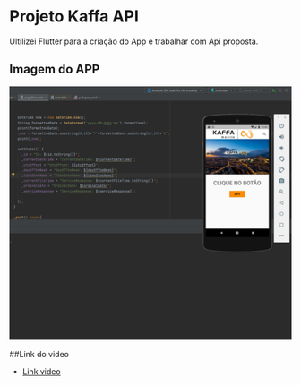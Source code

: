 # Projeto Kaffa API

Ultilizei Flutter para a criação do App e trabalhar com Api proposta.

## Imagem do APP

![](https://github.com/Andreis-Silva/api_kaffa/blob/master/Capturar.PNG)

##Link do video 


- [Link video](https://drive.google.com/file/d/1fa9X_frsVZDyB5qownsxS5Z8eERaG2Sp/view?usp=sharing)
